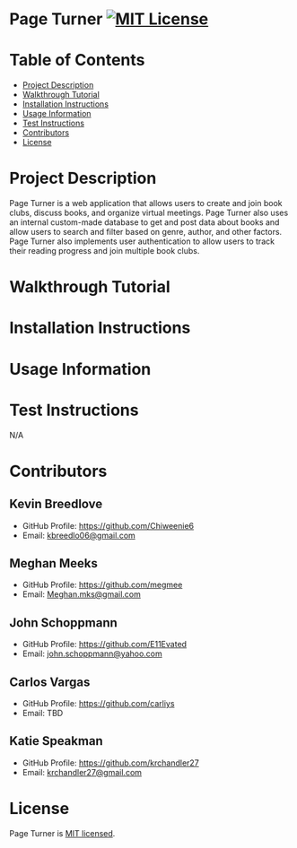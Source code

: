 # Page Turner [![MIT License](https://img.shields.io/badge/License-MIT-blue)]((https://opensource.org/licenses/MIT))

# Table of Contents
* [Project Description](#project-description)
* [Walkthrough Tutorial](#walkthrough-tutorial)
* [Installation Instructions](#installation-instructions)
* [Usage Information](#usage-information)
* [Test Instructions](#test-instructions)
* [Contributors](#contributors)
* [License](#license)

# Project Description
Page Turner is a web application that allows users to create and join book clubs, discuss books, and organize virtual meetings. Page Turner also uses an internal custom-made database to get and post data about books and allow users to search and filter based on genre, author, and other factors. Page Turner also implements user authentication to allow users to track their reading progress and join multiple book clubs.

# Walkthrough Tutorial

# Installation Instructions


# Usage Information


# Test Instructions
N/A

# Contributors

## Kevin Breedlove
* GitHub Profile: https://github.com/Chiweenie6
* Email: kbreedlo06@gmail.com

## Meghan Meeks
* GitHub Profile: https://github.com/megmee
* Email: Meghan.mks@gmail.com

## John Schoppmann
* GitHub Profile: https://github.com/E11Evated
* Email: john.schoppmann@yahoo.com

## Carlos Vargas
* GitHub Profile: https://github.com/carliys
* Email: TBD

## Katie Speakman
* GitHub Profile: https://github.com/krchandler27
* Email: krchandler27@gmail.com

# License
Page Turner is [MIT licensed](./LICENSE).